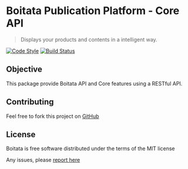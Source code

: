 # Boitata Publication Platform - Core API

> Displays your products and contents in a intelligent way.

[![Code Style](https://styleci.io/repos/76108466/shield)](https://styleci.io/repos/76108466)
[![Build Status](https://travis-ci.org/boitata-publication-platform/core-api.svg?branch=master)](https://travis-ci.org/boitata-publication-platform/core-api)


## Objective

This package provide Boitata API and Core features using a RESTful API.

## Contributing

Feel free to fork this project on [GitHub](https://github.com/boitata-publication-platform/core-api)

## License

Boitata is free software distributed under the terms of the MIT license

Any issues, please [report here](https://github.com/boitata-publication-platform/core-api/issues)
